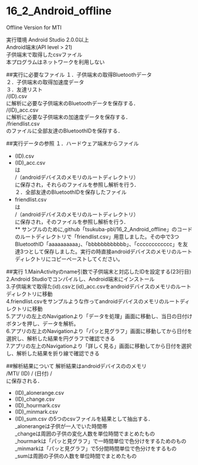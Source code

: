 # 16_2_Android_offline
Offline Version for MTI

実行環境
Android Studio 2.0.0以上</br>
Android端末(API level > 21)</br>
子供端末で取得したcsvファイル</br>
本プログラムはネットワークを利用しない</br>

##実行に必要なファイル
１．子供端末の取得Bluetoothデータ</br>
２．子供端末の取得加速度データ</br>
３．友達リスト</br>
/(ID).csv</br>
に解析に必要な子供端末のBluetoothデータを保存する．</br>
/(ID)_acc.csv</br>
に解析に必要な子供端末の加速度データを保存する．</br>
/friendlist.csv</br>
のファイルに全部友達のBluetoothIDを保存する．</br>

##実行データの参照
１．ハードウェア端末からファイル</br>
* (ID).csv　</br>
* (ID)_acc.csv</br>
は</br>
/（androidデバイスのメモリのルートディレクトリ）</br>
に保存され，それらのファイルを参照し解析を行う．</br>
２．全部友達のBluetoothIDを保存したファイル</br>
* friendlist.csv　</br>
は</br>
/（androidデバイスのメモリのルートディレクトリ）</br>
に保存され，そのファイルを参照し解析を行う．</br>
** サンプルのために,github「tsukuba-pbl/16_2_Android_offline」のコードのルートディレクトリで「friendlist.csv」用意しました。その中で3つBluetoothID「aaaaaaaaaa」、「bbbbbbbbbbbb」、「cccccccccccc」を友達3つとして保存しました。実行の時直接androidデバイスのメモリのルートディレクトリにコピーペーストしてください。

##実行
1.MainActivityのname引数で子供端末と対応したIDを設定する(23行目)</br>
2.Android Studioでコンパイルし、Android端末にインストール</br>
3.子供端末で取得た(id).csvと(id)_acc.csvをandroidデバイスのメモリのルートディレクトリに移動</br>
4.friendlist.csvをサンプルような作ってandroidデバイスのメモリのルートディレクトリに移動</br>
5.アプリの左上のNavigationより「データを処理」画面に移動し、当日の日付けボタンを押し、データを解析。</br>
6.アプリの左上のNavigationより「パッと見グラフ」画面に移動してから日付を選択し、解析した結果を円グラフで確認できる</br>
7.アプリの左上のNavigationより「詳しく見る」画面に移動してから日付を選択し、解析した結果を折り線で確認できる</br>

##解析結果について
解析結果はandroidデバイスののメモリ</br>
/MTI/ (ID) / (日付) /　</br>
に保存される．</br>
* (ID)_alonerange.csv
* (ID)_change.csv
* (ID)_hourmark.csv
* (ID)_minmark.csv
* (ID)_sum.csv
の5つのcsvファイルを結果として抽出する．</br>
_alonerangeは子供が一人でいた時間帯</br>
_changeは周囲の子供の変化人数を単位時間でまとめたもの</br>
_hourmarkは「パッと見グラフ」で一時間単位で色分けをするためのもの</br>
_minmarkは「パッと見グラフ」で5分間時間単位で色分けをするもの</br>
_sumは周囲の子供の人数を単位時間でまとめたもの</br>
